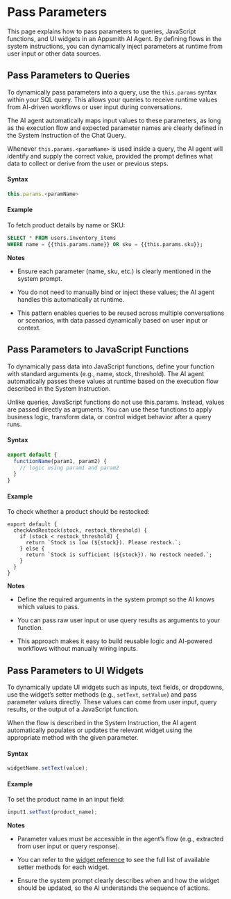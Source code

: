 # Pass Parameters

This page explains how to pass parameters to queries, JavaScript functions, and UI widgets in an Appsmith AI Agent. By defining flows in the system instructions, you can dynamically inject parameters at runtime from user input or other data sources.


## Pass Parameters to Queries

To dynamically pass parameters into a query, use the `this.params` syntax within your SQL query. This allows your queries to receive runtime values from AI-driven workflows or user input during conversations.

The AI agent automatically maps input values to these parameters, as long as the execution flow and expected parameter names are clearly defined in the System Instruction of the Chat Query.

Whenever `this.params.<paramName>` is used inside a query, the AI agent will identify and supply the correct value, provided the prompt defines what data to collect or derive from the user or previous steps.


#### Syntax

```js
this.params.<paramName>
```

#### Example

To fetch product details by name or SKU:

```sql
SELECT * FROM users.inventory_items
WHERE name = {{this.params.name}} OR sku = {{this.params.sku}};
```

**Notes**

- Ensure each parameter (name, sku, etc.) is clearly mentioned in the system prompt.

- You do not need to manually bind or inject these values; the AI agent handles this automatically at runtime.

- This pattern enables queries to be reused across multiple conversations or scenarios, with data passed dynamically based on user input or context.

## Pass Parameters to JavaScript Functions

To dynamically pass data into JavaScript functions, define your function with standard arguments (e.g., name, stock, threshold). The AI agent automatically passes these values at runtime based on the execution flow described in the System Instruction.

Unlike queries, JavaScript functions do not use this.params. Instead, values are passed directly as arguments. You can use these functions to apply business logic, transform data, or control widget behavior after a query runs.

#### Syntax

```js
export default {
  functionName(param1, param2) {
    // logic using param1 and param2
  }
}
```

#### Example

To check whether a product should be restocked:

```JS
export default {
  checkAndRestock(stock, restock_threshold) {
    if (stock < restock_threshold) {
      return `Stock is low (${stock}). Please restock.`;
    } else {
      return `Stock is sufficient (${stock}). No restock needed.`;
    }
  }
}
```

**Notes**

- Define the required arguments in the system prompt so the AI knows which values to pass.

- You can pass raw user input or use query results as arguments to your function.

- This approach makes it easy to build reusable logic and AI-powered workflows without manually wiring inputs.

## Pass Parameters to UI Widgets

To dynamically update UI widgets such as inputs, text fields, or dropdowns, use the widget’s setter methods (e.g., `setText`, `setValue`) and pass parameter values directly. These values can come from user input, query results, or the output of a JavaScript function.

When the flow is described in the System Instruction, the AI agent automatically populates or updates the relevant widget using the appropriate method with the given parameter.

#### Syntax

```js
widgetName.setText(value);
```

#### Example

To set the product name in an input field:

```js
input1.setText(product_name);
```

**Notes**

- Parameter values must be accessible in the agent’s flow (e.g., extracted from user input or query response).

- You can refer to the [widget reference](/build-agents/widgets/overview) to see the full list of available setter methods for each widget.

- Ensure the system prompt clearly describes when and how the widget should be updated, so the AI understands the sequence of actions.